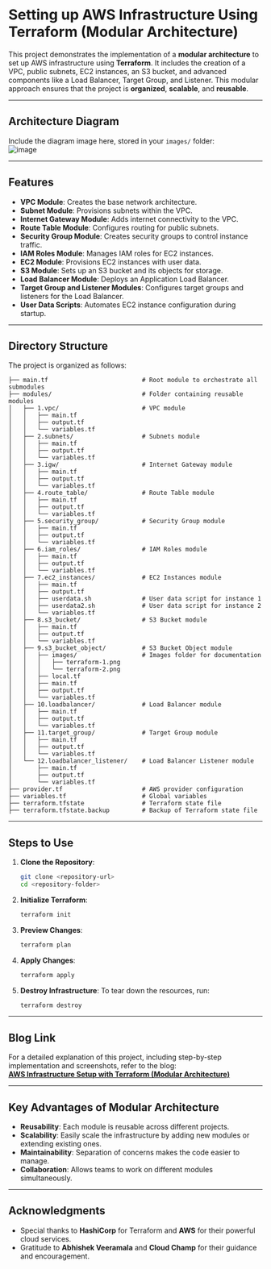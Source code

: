 # Setting up AWS Infrastructure Using Terraform (Modular Architecture)

This project demonstrates the implementation of a **modular architecture** to set up AWS infrastructure using **Terraform**. It includes the creation of a VPC, public subnets, EC2 instances, an S3 bucket, and advanced components like a Load Balancer, Target Group, and Listener. This modular approach ensures that the project is **organized**, **scalable**, and **reusable**.

---

## Architecture Diagram

Include the diagram image here, stored in your `images/` folder:  
![image](https://github.com/user-attachments/assets/3d85e5ba-d420-4ddb-b2ec-34c004855ee4)

---
## Features

- **VPC Module**: Creates the base network architecture.
- **Subnet Module**: Provisions subnets within the VPC.
- **Internet Gateway Module**: Adds internet connectivity to the VPC.
- **Route Table Module**: Configures routing for public subnets.
- **Security Group Module**: Creates security groups to control instance traffic.
- **IAM Roles Module**: Manages IAM roles for EC2 instances.
- **EC2 Module**: Provisions EC2 instances with user data.
- **S3 Module**: Sets up an S3 bucket and its objects for storage.
- **Load Balancer Module**: Deploys an Application Load Balancer.
- **Target Group and Listener Modules**: Configures target groups and listeners for the Load Balancer.
- **User Data Scripts**: Automates EC2 instance configuration during startup.

---

## Directory Structure

The project is organized as follows:

```plaintext
├── main.tf                          # Root module to orchestrate all submodules
├── modules/                         # Folder containing reusable modules
│   ├── 1.vpc/                       # VPC module
│   │   ├── main.tf
│   │   ├── output.tf
│   │   └── variables.tf
│   ├── 2.subnets/                   # Subnets module
│   │   ├── main.tf
│   │   ├── output.tf
│   │   └── variables.tf
│   ├── 3.igw/                       # Internet Gateway module
│   │   ├── main.tf
│   │   ├── output.tf
│   │   └── variables.tf
│   ├── 4.route_table/               # Route Table module
│   │   ├── main.tf
│   │   ├── output.tf
│   │   └── variables.tf
│   ├── 5.security_group/            # Security Group module
│   │   ├── main.tf
│   │   ├── output.tf
│   │   └── variables.tf
│   ├── 6.iam_roles/                 # IAM Roles module
│   │   ├── main.tf
│   │   ├── output.tf
│   │   └── variables.tf
│   ├── 7.ec2_instances/             # EC2 Instances module
│   │   ├── main.tf
│   │   ├── output.tf
│   │   ├── userdata.sh              # User data script for instance 1
│   │   ├── userdata2.sh             # User data script for instance 2
│   │   └── variables.tf
│   ├── 8.s3_bucket/                 # S3 Bucket module
│   │   ├── main.tf
│   │   ├── output.tf
│   │   └── variables.tf
│   ├── 9.s3_bucket_object/          # S3 Bucket Object module
│   │   ├── images/                  # Images folder for documentation
│   │   │   ├── terraform-1.png
│   │   │   └── terraform-2.png
│   │   ├── local.tf
│   │   ├── main.tf
│   │   ├── output.tf
│   │   └── variables.tf
│   ├── 10.loadbalancer/             # Load Balancer module
│   │   ├── main.tf
│   │   ├── output.tf
│   │   └── variables.tf
│   ├── 11.target_group/             # Target Group module
│   │   ├── main.tf
│   │   ├── output.tf
│   │   └── variables.tf
│   └── 12.loadbalancer_listener/    # Load Balancer Listener module
│       ├── main.tf
│       ├── output.tf
│       └── variables.tf
├── provider.tf                      # AWS provider configuration
├── variables.tf                     # Global variables
├── terraform.tfstate                # Terraform state file
├── terraform.tfstate.backup         # Backup of Terraform state file
```

---

## Steps to Use

1. **Clone the Repository**:
   ```bash
   git clone <repository-url>
   cd <repository-folder>
   ```

2. **Initialize Terraform**:
   ```bash
   terraform init
   ```

3. **Preview Changes**:
   ```bash
   terraform plan
   ```

4. **Apply Changes**:
   ```bash
   terraform apply
   ```

5. **Destroy Infrastructure**:
   To tear down the resources, run:
   ```bash
   terraform destroy
   ```

---

## Blog Link

For a detailed explanation of this project, including step-by-step implementation and screenshots, refer to the blog:  
[**AWS Infrastructure Setup with Terraform (Modular Architecture)**](<insert-your-blog-link-here>)

---

## Key Advantages of Modular Architecture

- **Reusability**: Each module is reusable across different projects.
- **Scalability**: Easily scale the infrastructure by adding new modules or extending existing ones.
- **Maintainability**: Separation of concerns makes the code easier to manage.
- **Collaboration**: Allows teams to work on different modules simultaneously.

---

## Acknowledgments

- Special thanks to **HashiCorp** for Terraform and **AWS** for their powerful cloud services.  
- Gratitude to **Abhishek Veeramala** and **Cloud Champ** for their guidance and encouragement.
